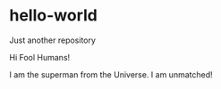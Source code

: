 # hello-world
Just another repository

Hi Fool Humans!

I am the superman from the Universe. I am unmatched!
